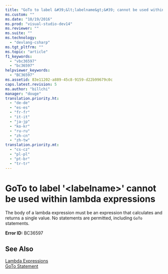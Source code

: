 ```yaml
---
title: "GoTo to label &#39;&lt;labelname&gt;&#39; cannot be used within lambda expressions | hehe"
ms.custom: ""
ms.date: "10/19/2016"
ms.prod: "visual-studio-dev14"
ms.reviewer: ""
ms.suite: ""
ms.technology: 
  - "devlang-csharp"
ms.tgt_pltfrm: ""
ms.topic: "article"
f1_keywords: 
  - "vbc36597"
  - "bc36597"
helpviewer_keywords: 
  - "BC36597"
ms.assetid: 83e11202-a889-45c8-9159-d22b99679c0c
caps.latest.revision: 5
ms.author: "billchi"
manager: "douge"
translation.priority.ht: 
  - "de-de"
  - "es-es"
  - "fr-fr"
  - "it-it"
  - "ja-jp"
  - "ko-kr"
  - "ru-ru"
  - "zh-cn"
  - "zh-tw"
translation.priority.mt: 
  - "cs-cz"
  - "pl-pl"
  - "pt-br"
  - "tr-tr"
---
```

# GoTo to label &#39;&lt;labelname&gt;&#39; cannot be used within lambda expressions
The body of a lambda expression must be an expression that calculates and returns a single value. No statements are permitted, including `GoTo` statements.  
  
 **Error ID:** BC36597  
  
## See Also  
 [Lambda Expressions](../Topic/Lambda%20Expressions%20\(Visual%20Basic\).md)   
 [GoTo Statement](../Topic/GoTo%20Statement.md)